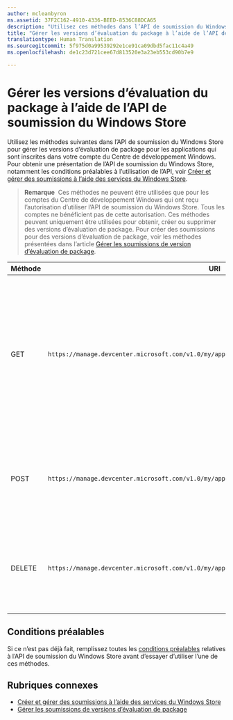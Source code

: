 ```yaml
---
author: mcleanbyron
ms.assetid: 37F2C162-4910-4336-BEED-8536C88DCA65
description: "Utilisez ces méthodes dans l’API de soumission du Windows Store pour gérer les versions d’évaluation de package pour les applications inscrites dans votre compte du Centre de développement Windows."
title: "Gérer les versions d’évaluation du package à l’aide de l’API de soumission du Windows Store"
translationtype: Human Translation
ms.sourcegitcommit: 5f975d0a99539292e1ce91ca09dbd5fac11c4a49
ms.openlocfilehash: de1c23d721cee67d813520e3a23eb553cd90b7e9

---
```


# Gérer les versions d’évaluation du package à l’aide de l’API de soumission du Windows Store




Utilisez les méthodes suivantes dans l’API de soumission du Windows Store pour gérer les versions d’évaluation de package pour les applications qui sont inscrites dans votre compte du Centre de développement Windows. Pour obtenir une présentation de l’API de soumission du Windows Store, notamment les conditions préalables à l’utilisation de l’API, voir [Créer et gérer des soumissions à l’aide des services du Windows Store](create-and-manage-submissions-using-windows-store-services.md).

>**Remarque**  Ces méthodes ne peuvent être utilisées que pour les comptes du Centre de développement Windows qui ont reçu l’autorisation d’utiliser l’API de soumission du Windows Store. Tous les comptes ne bénéficient pas de cette autorisation. Ces méthodes peuvent uniquement être utilisées pour obtenir, créer ou supprimer des versions d’évaluation de package. Pour créer des soumissions pour des versions d’évaluation de package, voir les méthodes présentées dans l’article [Gérer les soumissions de version d’évaluation de package](manage-flight-submissions.md).

| Méthode        | URI    | Description                                                                 |
|---------------|--------|-----------------------------------------------------------------------------|
| GET | ```https://manage.devcenter.microsoft.com/v1.0/my/applications/{applicationId}/flights/{flightId}``` | Obtient les données relatives à une version d’évaluation du package pour une application inscrite dans votre compte du Centre de développement Windows. Pour plus d’informations, voir [Obtenir une version d’évaluation de package](get-a-flight.md). |
| POST | ```https://manage.devcenter.microsoft.com/v1.0/my/applications/{applicationId}/flights``` | Crée une version d’évaluation de package. Pour plus d’informations, voir [Créer une version d’évaluation de package](create-a-flight.md).|
| DELETE | ```https://manage.devcenter.microsoft.com/v1.0/my/applications/{applicationId}/flights/{flightId}``` | Supprime une version d’évaluation de package. Pour plus d’informations, voir [Supprimer une version d’évaluation de package](delete-a-flight.md). |


## Conditions préalables

Si ce n’est pas déjà fait, remplissez toutes les [conditions préalables](create-and-manage-submissions-using-windows-store-services.md#prerequisites) relatives à l’API de soumission du Windows Store avant d’essayer d’utiliser l’une de ces méthodes.

## Rubriques connexes

* [Créer et gérer des soumissions à l’aide des services du Windows Store](create-and-manage-submissions-using-windows-store-services.md)
* [Gérer les soumissions de versions d’évaluation de package](manage-flight-submissions.md)



<!--HONumber=Aug16_HO5-->


